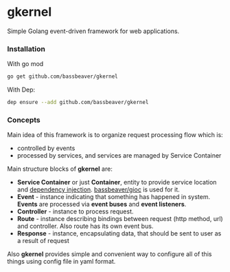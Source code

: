 # gkernel

Simple Golang event-driven framework for web applications.

### Installation

With go mod
 ```bash
 go get github.com/bassbeaver/gkernel
 ```

With Dep:
 ```bash
 dep ensure --add github.com/bassbeaver/gkernel
 ```
 
 ### Concepts
 
 Main idea of this framework is to organize request processing flow which is: 
 * controlled by events
 * processed by services, and services are managed by Service Container

Main structure blocks of **gkernel** are:
* **Service Container** or just **Container**, entity to provide service location and [dependency injection](https://wikipedia.org/wiki/Dependency_injection). [bassbeaver/gioc](https://github.com/bassbeaver/gioc) is used for it.
* **Event** - instance indicating that something has happened in system. **Events** are processed via **event buses** and **event listeners**.
* **Controller** - instance to process request.
* **Route** - instance describing bindings between request (http method, url) and controller. Also route has its own event bus. 
* **Response** - instance, encapsulating data, that should be sent to user as a result of request

Also **gkernel** provides simple and convenient way to configure all of this things using config file in yaml  format.
